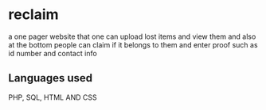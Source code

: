 # reclaim
a one pager website that one can upload lost items and view them and also at the bottom people can claim if it belongs to them and enter proof such as id number and contact info

## Languages used
PHP, SQL, HTML AND CSS

